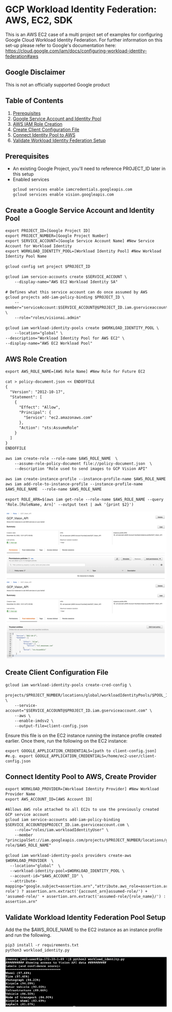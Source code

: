 # GCP Workload Identity Federation: AWS, EC2, SDK

This is an AWS EC2 case of a multi project set of examples for configuring Google Cloud Workload Identity Federation. For further information on this set-up please refer to Google's documentation here: https://cloud.google.com/iam/docs/configuring-workload-identity-federation#aws

## Google Disclaimer
This is not an officially supported Google product

## Table of Contents
1. [Prerequisites](https://github.com/dreardon/gcp-workload-identity-federation-aws-ec2-sdk#prerequisites)
1. [Google Service Account and Identity Pool](https://github.com/dreardon/gcp-workload-identity-federation-aws-ec2-sdk#create-a-google-service-account-and-identity-pool)
1. [AWS IAM Role Creation](https://github.com/dreardon/gcp-workload-identity-federation-aws-ec2-sdk#aws-role-creation)
1. [Create Client Configuration File](https://github.com/dreardon/gcp-workload-identity-federation-aws-ec2-sdk#create-client-config-file)
1. [Connect Identity Pool to AWS](https://github.com/dreardon/gcp-workload-identity-federation-aws-ec2-sdk#connect-identity-pool-to-aws-create-provider)
1. [Validate Workload Identity Federation Setup](https://github.com/dreardon/gcp-workload-identity-federation-aws-ec2-sdk#validate-workload-identity-federation-pool-setup)

## Prerequisites
<ul type="square"><li>An existing Google Project, you'll need to reference PROJECT_ID later in this setup</li>
<li>Enabled services</li>

```
gcloud services enable iamcredentials.googleapis.com
gcloud services enable vision.googleapis.com
```
</ul>

## Create a Google Service Account and Identity Pool
```
export PROJECT_ID=[Google Project ID]
export PROJECT_NUMBER=[Google Project Number]
export SERVICE_ACCOUNT=[Google Service Account Name] #New Service Account for Workload Identity
export WORKLOAD_IDENTITY_POOL=[Workload Identity Pool] #New Workload Identity Pool Name

gcloud config set project $PROJECT_ID

gcloud iam service-accounts create $SERVICE_ACCOUNT \
    --display-name="AWS EC2 Workload Identity SA"

# Defines what this service account can do once assumed by AWS
gcloud projects add-iam-policy-binding $PROJECT_ID \
    --member="serviceAccount:$SERVICE_ACCOUNT@$PROJECT_ID.iam.gserviceaccount.com" \
    --role="roles/visionai.admin"

gcloud iam workload-identity-pools create $WORKLOAD_IDENTITY_POOL \
    --location="global" \
--description="Workload Identity Pool for AWS EC2" \
--display-name="AWS EC2 Workload Pool"
```

## AWS Role Creation

```
export AWS_ROLE_NAME=[AWS Role Name] #New Role for Future EC2

cat > policy-document.json << ENDOFFILE
{
  "Version": "2012-10-17",
  "Statement": [
    {
      "Effect": "Allow",
      "Principal": {
        "Service": "ec2.amazonaws.com"
      },
      "Action": "sts:AssumeRole"
    }
  ]
}
ENDOFFILE

aws iam create-role --role-name $AWS_ROLE_NAME  \
    --assume-role-policy-document file://policy-document.json  \
    --description "Role used to send images to GCP Vision API"

aws iam create-instance-profile --instance-profile-name $AWS_ROLE_NAME 
aws iam add-role-to-instance-profile --instance-profile-name $AWS_ROLE_NAME  --role-name $AWS_ROLE_NAME 

export ROLE_ARN=$(aws iam get-role --role-name $AWS_ROLE_NAME --query 'Role.[RoleName, Arn]' --output text | awk '{print $2}')
```
![AWS Role Permission Tab](images/aws_permissions.png)
![AWS Role Trust Tab](images/aws_trust.png)


## Create Client Configuration File
```
gcloud iam workload-identity-pools create-cred-config \
    projects/$PROJECT_NUMBER/locations/global/workloadIdentityPools/$POOL_ID/providers/$PROVIDER_ID \
    --service-account="$SERVICE_ACCOUNT@$PROJECT_ID.iam.gserviceaccount.com" \
    --aws \
    --enable-imdsv2 \
    --output-file=client-config.json
```
Ensure this file is on the EC2 instance running the instance profile created earlier. Once there, run the following on the EC2 instance:

```
export GOOGLE_APPLICATION_CREDENTIALS=[path to client-config.json]
#e.g. export GOOGLE_APPLICATION_CREDENTIALS=/home/ec2-user/client-config.json
```

## Connect Identity Pool to AWS, Create Provider

```
export WORKLOAD_PROVIDER=[Workload Identity Provider] #New Workload Provider Name
export AWS_ACCOUNT_ID=[AWS Account ID]

#Allows AWS role attached to all EC2s to use the previously created GCP service account
gcloud iam service-accounts add-iam-policy-binding $SERVICE_ACCOUNT@$PROJECT_ID.iam.gserviceaccount.com \
    --role="roles/iam.workloadIdentityUser" \
    --member "principalSet://iam.googleapis.com/projects/$PROJECT_NUMBER/locations/global/workloadIdentityPools/$WORKLOAD_IDENTITY_POOL/attribute.aws_role/arn:aws:sts::$AWS_ACCOUNT_ID:assumed-role/$AWS_ROLE_NAME"

gcloud iam workload-identity-pools providers create-aws $WORKLOAD_PROVIDER  \
  --location="global"  \
  --workload-identity-pool=$WORKLOAD_IDENTITY_POOL \
  --account-id="$AWS_ACCOUNT_ID" \
  --attribute-mapping="google.subject=assertion.arn","attribute.aws_role=assertion.arn.contains('assumed-role') ? assertion.arn.extract('{account_arn}assumed-role/') + 'assumed-role/' + assertion.arn.extract('assumed-role/{role_name}/') : assertion.arn"
```

## Validate Workload Identity Federation Pool Setup
Add the the $AWS_ROLE_NAME to the EC2 instance as an instance profile and run the following.
```
pip3 install -r requirements.txt
python3 workload_identity.py
```
![Vision API Validation](images/validate.png)
